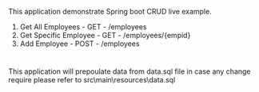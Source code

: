This application demonstrate Spring boot CRUD live example.

1. Get All Employees - GET - /employees
2. Get Specific Employee - GET - /employees/{empid}
3. Add Employee - POST - /employees


#
This application will prepoulate data from data.sql file in case any change require please refer to src\main\resources\data.sql

